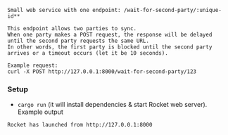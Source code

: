 
```
Small web service with one endpoint: /wait-for-second-party/:unique-id**

This endpoint allows two parties to sync.
When one party makes a POST request, the response will be delayed until the second party requests the same URL.
In other words, the first party is blocked until the second party arrives or a timeout occurs (let it be 10 seconds).

Example request:
curl -X POST http://127.0.0.1:8000/wait-for-second-party/123
```

### Setup
- `cargo run` (it will install dependencies & start Rocket web server). Example output
```aiignore
Rocket has launched from http://127.0.0.1:8000
```
